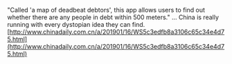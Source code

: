 "Called 'a map of deadbeat debtors', this app allows users to find out whether there are any people in debt within 500 meters." ... China is really running with every dystopian idea they can find. [http://www.chinadaily.com.cn/a/201901/16/WS5c3edfb8a3106c65c34e4d75.html](http://www.chinadaily.com.cn/a/201901/16/WS5c3edfb8a3106c65c34e4d75.html)